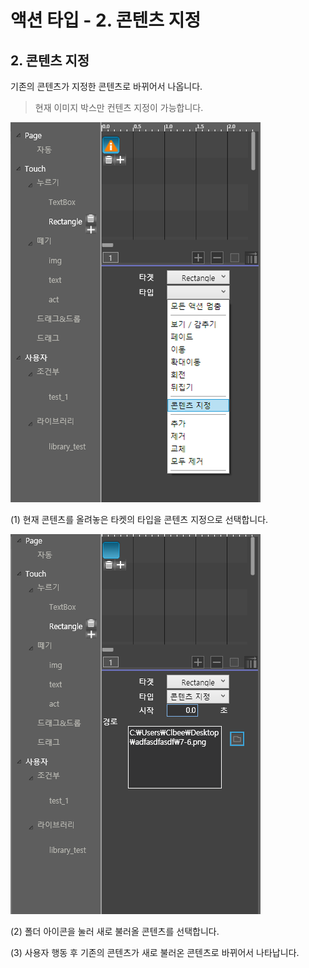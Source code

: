 # 액션 타입 - 2. 콘텐츠 지정

## 2. 콘텐츠 지정

기존의 콘텐츠가 지정한 콘텐츠로 바뀌어서 나옵니다.

> 현재 이미지 박스만 컨텐츠 지정이 가능합니다.

![](../.gitbook/assets/1-1%20%281%29.png)

\(1\) 현재 콘텐츠를 올려놓은 타켓의 타입을 콘텐츠 지정으로 선택합니다.

![](../.gitbook/assets/1-2%20%281%29.png)

\(2\) 폴더 아이콘을 눌러 새로 불러올 콘텐츠를 선택합니다.

\(3\) 사용자 행동 후 기존의 콘텐츠가 새로 불러온 콘텐츠로 바뀌어서 나타납니다.

